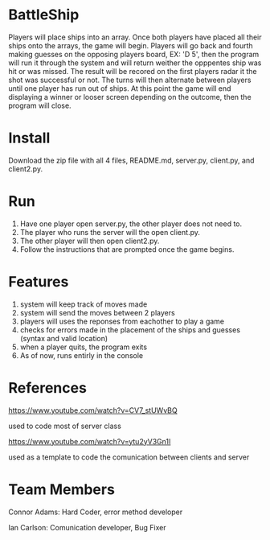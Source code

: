 # BattleShip
 Players will place ships into an array. Once both players have placed all their ships onto the arrays, the game will begin. Players will go back and fourth making guesses on the opposing players board, EX: 'D 5', then the program will run it through the system and will return weither the opppentes ship was hit or was missed. The result will be recored on the first players radar it the shot was successful or not. The turns will then alternate between players until one player has run out of ships. At this point the game will end displaying a winner or looser screen depending on the outcome, then the program will close. 
 
# Install
 Download the zip file with all 4 files, README.md, server.py, client.py, and client2.py.
 
# Run
1. Have one player open server.py, the other player does not need to.
2. The player who runs the server will the open client.py.
3. The other player will then open client2.py.
4. Follow the instructions that are prompted once the game begins.

# Features
1. system will keep track of moves made
2. system will send the moves between 2 players
3. players will uses the reponses from eachother to play a game
4. checks for errors made in the placement of the ships and guesses (syntax and valid location)
5. when a player quits, the program exits
6. As of now, runs entirly in the console

# References
https://www.youtube.com/watch?v=CV7_stUWvBQ

  used to code most of server class

https://www.youtube.com/watch?v=ytu2yV3Gn1I

  used as a template to code the comunication between clients and server

#  Team Members
Connor Adams: Hard Coder, error method developer

Ian Carlson: Comunication developer, Bug Fixer 

 

